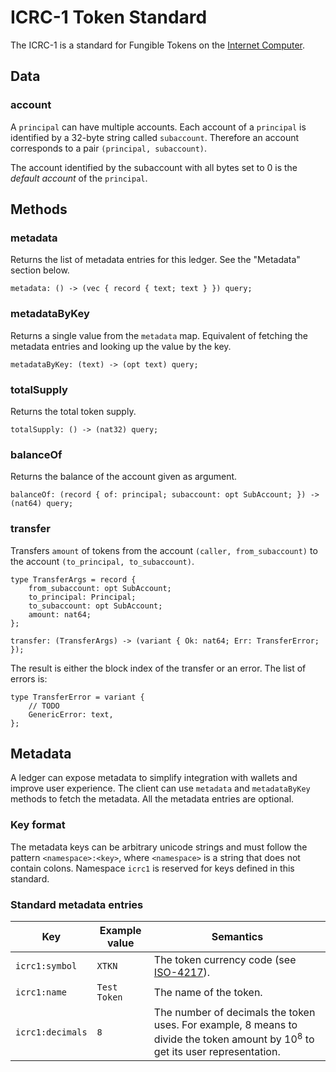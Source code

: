 # ICRC-1 Token Standard

The ICRC-1 is a standard for Fungible Tokens on the [Internet Computer](https://internetcomputer.org).

## Data

### account

A `principal` can have multiple accounts. Each account of a `principal` is identified by a 32-byte string called `subaccount`. Therefore an account corresponds to a pair `(principal, subaccount)`.

The account identified by the subaccount with all bytes set to 0 is the _default account_ of the `principal`.

## Methods

### metadata

Returns the list of metadata entries for this ledger.
See the "Metadata" section below.

```
metadata: () -> (vec { record { text; text } }) query;
```

### metadataByKey

Returns a single value from the `metadata` map.
Equivalent of fetching the metadata entries and looking up the value by the key.

```
metadataByKey: (text) -> (opt text) query;
```

### totalSupply

Returns the total token supply.

```
totalSupply: () -> (nat32) query;
```

### balanceOf

Returns the balance of the account given as argument.

```
balanceOf: (record { of: principal; subaccount: opt SubAccount; }) -> (nat64) query;
```

### transfer

Transfers `amount` of tokens from the account `(caller, from_subaccount)` to the account `(to_principal, to_subaccount)`.

```
type TransferArgs = record {
    from_subaccount: opt SubAccount;
    to_principal: Principal;
    to_subaccount: opt SubAccount;
    amount: nat64;
};

transfer: (TransferArgs) -> (variant { Ok: nat64; Err: TransferError; });
```

The result is either the block index of the transfer or an error. The list of errors is:

```
type TransferError = variant {
    // TODO
    GenericError: text,
};
```

## Metadata

A ledger can expose metadata to simplify integration with wallets and improve user experience.
The client can use `metadata` and `metadataByKey` methods to fetch the metadata. 
All the metadata entries are optional.

### Key format

The metadata keys can be arbitrary unicode strings and must follow the pattern `<namespace>:<key>`, where `<namespace>` is a string that does not contain colons.
Namespace `icrc1` is reserved for keys defined in this standard.

### Standard metadata entries

| Key | Example value | Semantics |
| --- | ------------- | --------- |
| `icrc1:symbol` | `XTKN` | The token currency code (see [ISO-4217](https://en.wikipedia.org/wiki/ISO_4217)). |
| `icrc1:name` | `Test Token` | The name of the token. |
| `icrc1:decimals` | `8` | The number of decimals the token uses. For example, 8 means to divide the token amount by 10<sup>8</sup> to get its user representation. |

